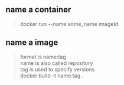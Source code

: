 ## **name a container**
> docker run --name some_name imageId

## **name a image**
> format is name:tag<br>
> name is also called repository<br>
> tag is used to specify versions<br>
> docker build -t name:tag . <br>
